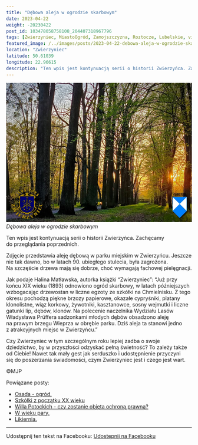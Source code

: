 ```yaml
---
title: "Dębowa aleja w ogrodzie skarbowym"
date: 2023-04-22
weight: -20230422
post_id: 103478058758108_204407318967796
tags: [Zwierzyniec, MiastoOgród, Zamojszczyzna, Roztocze, Lubelskie, villarestituta, turystyka, dziedzictwo, zabytki, krajobrazy]
featured_image: /../images/posts/2023-04-22-debowa-aleja-w-ogrodzie-skarbowym.jpg
location: "Zwierzyniec"
latitude: 50.61039
longitude: 22.96615
description: "Ten wpis jest kontynuacją serii o historii Zwierzyńca. Zachęcamy do przeglądania poprzednich...."
---
```


![Dębowa aleja w ogrodzie skarbowym](/images/posts/2023-04-22-debowa-aleja-w-ogrodzie-skarbowym.jpg)
*Dębowa aleja w ogrodzie skarbowym*

Ten wpis jest kontynuacją serii o historii Zwierzyńca. Zachęcamy do przeglądania poprzednich.

Zdjęcie przedstawia aleję dębową w parku miejskim w Zwierzyńcu. Jeszcze nie tak dawno, bo w latach 90. ubiegłego stulecia, była zagrożona. Na szczęście drzewa mają się dobrze, choć wymagają fachowej pielęgnacji.

Jak podaje Halina Matławska, autorka książki “Zwierzyniec”:
“Już przy końcu XIX wieku (1893) odnowiono ogród skarbowy, w latach późniejszych wzbogacając drzewostan w liczne egzoty ze szkółki na Chmielnisku. Z tego okresu pochodzą piękne brzozy papierowe, okazałe cypryśniki, platany klonolistne, wiąz korkowy, żywotniki, kasztanowce, sosny wejmutki i liczne gatunki lip, dębów, klonów. Na polecenie naczelnika Wydziału Lasów Władysława Prüffera sadzonkami młodych dębów obsadzono aleję na prawym brzegu Wieprza w obrębie parku. Dziś aleja ta stanowi jedno z atrakcyjnych miejsc w Zwierzyńcu.”

Czy Zwierzyniec w tym szczególnym roku lepiej zadba o swoje dziedzictwo, by w przyszłości odzyskać pełną świetność?
To zależy także od Ciebie!
Nawet tak mały gest jak serduszko i udostępnienie przyczyni się do poszerzania świadomości, czym Zwierzyniec jest i czego jest wart.



©MJP

Powiązane posty:
- [Osada - ogród.](/posts/Osada-ogrod)
- [Szkółki z początku XX wieku](/posts/Szkolki-z-poczatku-XX-wieku)
- [Willa Potockich - czy zostanie objęta ochroną prawną?](/posts/Willa-Potockich-czy-zostanie-objeta-ochrona-prawna)
- [W wieku pary.](/posts/W-wieku-pary)
- [Likiernia.](/posts/Likiernia)


---

Udostępnij ten tekst na Facebooku:
[Udostępnij na Facebooku](https://www.facebook.com/sharer/sharer.php?u=https://stowarzyszeniewachniewskiej.pl/posts/Debowa-aleja-w-ogrodzie-skarbowym)

<script type="application/ld+json">
{
  "@context": "https://schema.org",
  "@type": "BlogPosting",
  "headline": "Dębowa aleja w ogrodzie skarbowym",
  "datePublished": "2023-04-22",
  "dateModified": "2023-04-22",
  "author": {
    "@type": "Person",
    "name": "Michał Jan Patyk"
  },
  "publisher": {
    "@type": "Organization",
    "name": "Stowarzyszenie im. Aleksandry Wachniewskiej",
    "logo": {
      "@type": "ImageObject",
      "url": "https://stowarzyszeniewachniewskiej.pl/images/logo/logo.svg"
    }
  },
  "mainEntityOfPage": {
    "@type": "WebPage",
    "@id": "https://stowarzyszeniewachniewskiej.pl/posts/Debowa-aleja-w-ogrodzie-skarbowym"
  },
  "image": {
    "@type": "ImageObject",
    "url": "https://stowarzyszeniewachniewskiej.pl/images/posts/2023-04-22-debowa-aleja-w-ogrodzie-skarbowym.jpg"
  },
  "articleSection": "Dziedzictwo Kulturowe i Zabytki",
  "keywords": "Zwierzyniec, MiastoOgród, Zamojszczyzna, Roztocze, Lubelskie, villarestituta, turystyka, dziedzictwo, zabytki, krajobrazy",
  "wordCount": 166,
  "articleBody": "Ten wpis jest kontynuacją serii o historii Zwierzyńca. Zachęcamy do przeglądania poprzednich.\n\nZdjęcie przedstawia aleję dębową w parku miejskim w Zwierzyńcu. Jeszcze nie tak dawno, bo w latach 90. ubiegłego stulecia, była zagrożona. Na szczęście drzewa mają się dobrze, choć wymagają fachowej pielęgnacji.\n\nJak podaje Halina Matławska, autorka książki “Zwierzyniec”:\n“Już przy końcu XIX wieku (1893) odnowiono ogród skarbowy, w latach późniejszych wzbogacając drzewostan w liczne egzoty ze szkółki na Chmielnisku. Z tego okresu pochodzą piękne brzozy papierowe, okazałe cypryśniki, platany klonolistne, wiąz korkowy, żywotniki, kasztanowce, sosny wejmutki i liczne gatunki lip, dębów, klonów. Na polecenie naczelnika Wydziału Lasów Władysława Prüffera sadzonkami młodych dębów obsadzono aleję na prawym brzegu Wieprza w obrębie parku. Dziś aleja ta stanowi jedno z atrakcyjnych miejsc w Zwierzyńcu.”\n\nCzy Zwierzyniec w tym szczególnym roku lepiej zadba o swoje dziedzictwo, by w przyszłości odzyskać pełną świetność?\nTo zależy także od Ciebie!\nNawet tak mały gest jak serduszko i udostępnienie przyczyni się do poszerzania świadomości, czym Zwierzyniec jest i czego jest wart.\n \n         \n\n©MJP",
  "description": "Odkryj piękno Zwierzyńca i jego zabytki.",
  "copyrightHolder": {
    "@type": "Person",
    "name": "Michał Jan Patyk"
  }
}
</script>
<script type="application/ld+json">
{
  "@context": "https://schema.org",
  "@type": "BreadcrumbList",
  "itemListElement": [
    {
      "@type": "ListItem",
      "position": 1,
      "name": "Home",
      "item": "https://stowarzyszeniewachniewskiej.pl"
    },
    {
      "@type": "ListItem",
      "position": 2,
      "name": "posts",
      "item": "https://stowarzyszeniewachniewskiej.pl/posts"
    },
    {
      "@type": "ListItem",
      "position": 3,
      "name": "Dębowa aleja w ogrodzie skarbowym",
      "item": "https://stowarzyszeniewachniewskiej.pl/posts/Debowa-aleja-w-ogrodzie-skarbowym"
    }
  ]
}
</script>
